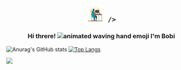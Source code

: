 <h2 align="center">
<img src="programmer.jpg"
     width="45"
          height="45"
     
     />
</h2>
<h3 align="center">
     Hi threre!      
     <img src="https://discordemoji.com/assets/emoji/wavegif_1860.gif"
          alt="animated waving hand emoji"
          width="45"
          height="45"
          style="margin-bottom: -10px" />
     I'm Bobi
    
</h3>

![Anurag's GitHub stats](https://github-readme-stats.vercel.app/api?username=BorisAnastasov&theme=transparent&show_icons=true)
[![Top Langs](https://github-readme-stats.vercel.app/api/top-langs/?username=BorisAnastasov&layout=compact)](https://github.com/anuraghazra/github-readme-stats)

[![](https://visitcount.itsvg.in/api?id=BorisAnastasov&label=Profile%20Views&color=1&icon=0&pretty=false)](https://visitcount.itsvg.in)

